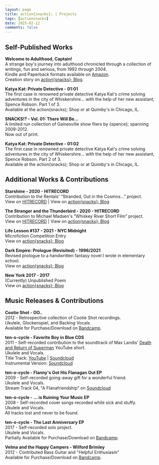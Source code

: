 ```yaml
---
layout: page
title: action{snacks}; | Projects
tags: [actionsnacks]
date: 2025-02-12
comments: false
---
```


<h2>Self-Published Works</h2>
<p><b>Welcome to Adulthood, Captain!</b>
<br>A strange boy's journey into adulthood chronicled through a collection of writings, fun and serious, from 1992 through 2004.
<br>Kindle and Paperback formats available on <a href="https://www.amazon.com/Welcome-Adulthood-Captain-Collected-Writings/dp/B084FHKXX1">Amazon</a>.
<br>Creation story on <a href="https://blog.actionsnacks.net/well-welcome-to-adulthood-captain">action{snacks}; Blog</a>.</p>

<p><b>Katya Kat: Private Detective - 01:01</b>
<br>The first case in renowned private detective Katya Kat's crime solving adventures in the city of Whiskershire... with the help of her new assistant, Spence Robson. Part 1 of 3.
<br>Available at the action{snacks); Shop or at Quimby's in Chicago, IL.</p>

<p><b>SNACKS!? - Vol. 01: There Will Be...</b>
<br>A limited run collection of Gainesville show fliers by {spence}; spanning 2009-2012.
<br>Now out of print.</p>

<p><b>Katya Kat: Private Detective - 01:02</b>
<br>The first case in renowned private detective Katya Kat's crime solving adventures in the city of Whiskershire... with the help of her new assistant, Spence Robson. Part 2 of 3.
<br>Available at the action{snacks); Shop or at Quimby's in Chicago, IL.</p>


<h2>Additional Works & Contributions</h2>
<p><b>Starshine - 2020 - HITRECORD</b>
<br>Contribution to the Rentals' “Stranded, Out in the Cosmos...” project.
<br>View on <a href="https://hitrecord.org/projects/4436089">HITRECORD</a>  |  View on <a href="https://blog.actionsnacks.net/well-welcome-to-adulthood-captain">action{snacks}; Blog</a></p>

<p><b>The Stranger and the Thunderbird - 2020 - HITRECORD</b>
<br>Contribution to Michael Madsen's “Whiskey River Short Film” project.
<br>View on <a href="https://hitrecord.org/projects/4436089">HITRECORD</a>  |  View on <a href="https://blog.actionsnacks.net/well-welcome-to-adulthood-captain">action{snacks}; Blog</a></p>

<p><b>Life Lesson #137 - 2021 - NYC Midnight</b>
<br>Microfiction Competition Entry
<br>View on <a href="https://blog.actionsnacks.net/well-welcome-to-adulthood-captain">action{snacks}; Blog</a></p>

<p><b>Dark Empire: Prologue (Revisited) - 1996/2021</b>
<br>Revised prologue to a handwritten fantasy novel I wrote in elementary school.
<br>View on <a href="https://blog.actionsnacks.net/well-welcome-to-adulthood-captain">action{snacks}; Blog</a></p>

<p><b>New York 2017 - 2017</b>
<br>(Currently) Unpublished Poem
<br>View on <a href="https://blog.actionsnacks.net/well-welcome-to-adulthood-captain">action{snacks}; Blog</a></p>


<h2>Music Releases & Contributions</h2>
<p><b>Cootie Shot - OO..</b>
<br>2012 - Retrospective collection of Cootie Shot recordings. 
<br>Ukulele, Glockenspiel, and Backing Vocals.
<br>Available for Purchase/Download on <a href="https://cootieshot.bandcamp.com/album/oo">Bandcamp</a>.</p>

<p><b>ten-o-cycle - Favorite Boy in Blue CDS</b>
<br>2011 - Self-recorded contribution to the soundtrack of  Max Landis' <a href="https://youtu.be/0PlwDbSYicM?si=6g-ToK4HTVzz1O7g">Death and Return of Superman</a> YouTube short. 
<br>Ukulele and Vocals.
<br>Title Track: <a href="https://youtu.be/7vpqD1-etEg?si=tU8oXAmctRBNd3Ob">YouTube</a> | <a href="https://soundcloud.com/tenocycle/favorite-boy-in-blue">Soundcloud</a>
<br>Instrumental Version: <a href="https://soundcloud.com/tenocycle/favorite-boy-in-blue-instrumental">Soundcloud</a></p>

<p><b>ten-o-cycle - Flanny's Got His Flanagan Out EP</b>
<br>2009 - Self-recorded going-away gift for a wonderful friend. 
<br>Ukulele and Vocals.
<br>Stream Track 04, "A Flanafriendship" on <a href="https://soundcloud.com/tenocycle/a-flanafriendship">Soundcloud</a></p>

<p><b>ten-o-cycle - ... is Ruining Your Music EP</b>
<br>2008 - Self-recorded cover songs recorded while sick and stuffy. 
<br>Ukulele and Vocals.
<br>All tracks lost and never to be found.</p>

<p><b>ten-o-cycle - The Last Anniversary EP</b>
<br>2017 - Self-recorded solo project. 
<br>Ukulele and Vocals.
<br>Partially Available for Purchase/Download on <a href="https://tenocycle.bandcamp.com/album/the-last-anniversary">Bandcamp</a>.</p>

<p><b>Velma and the Happy Campers - Wilford Brimley</b>
<br>2012 - Contributed Bass Guitar and "Helpful Enthusiasm"
<br>Available for Purchase/Download on <a href="https://velmaandthehappycampers.bandcamp.com/album/wilford-brimley">Bandcamp</a>.</p>
